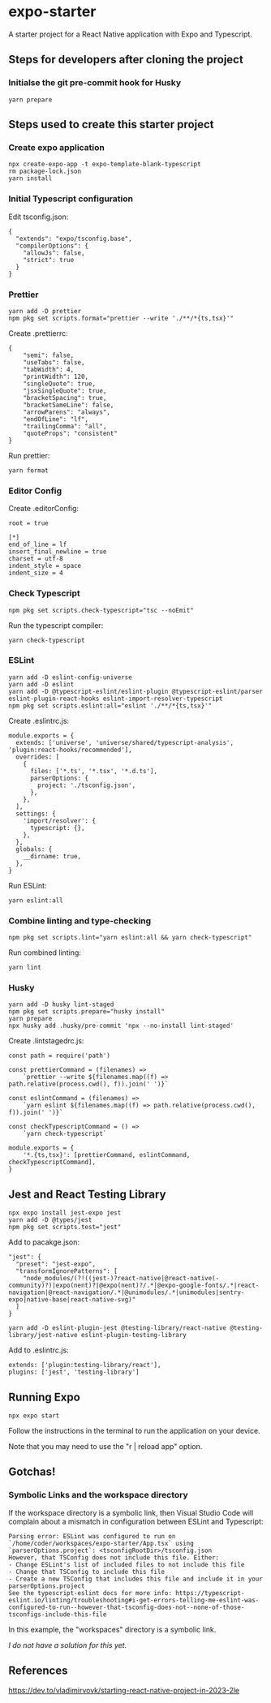 # expo-starter

A starter project for a React Native application with Expo and Typescript.

## Steps for developers after cloning the project

### Initialse the git pre-commit hook for Husky

```
yarn prepare
```

## Steps used to create this starter project

### Create expo application

```
npx create-expo-app -t expo-template-blank-typescript
rm package-lock.json
yarn install
```

### Initial Typescript configuration

Edit tsconfig.json:

```
{
  "extends": "expo/tsconfig.base",
  "compilerOptions": {
    "allowJs": false,
    "strict": true
  }
}
```

### Prettier

```
yarn add -D prettier
npm pkg set scripts.format="prettier --write './**/*{ts,tsx}'"
```

Create .prettierrc:

```
{
    "semi": false,
    "useTabs": false,
    "tabWidth": 4,
    "printWidth": 120,
    "singleQuote": true,
    "jsxSingleQuote": true,
    "bracketSpacing": true,
    "bracketSameLine": false,
    "arrowParens": "always",
    "endOfLine": "lf",
    "trailingComma": "all",
    "quoteProps": "consistent"
}
```

Run prettier:

```
yarn format
```

### Editor Config

Create .editorConfig:

```
root = true

[*]
end_of_line = lf
insert_final_newline = true
charset = utf-8
indent_style = space
indent_size = 4
```

### Check Typescript

```
npm pkg set scripts.check-typescript="tsc --noEmit"
```

Run the typescript compiler:

```
yarn check-typescript
```

### ESLint

```
yarn add -D eslint-config-universe
yarn add -D eslint
yarn add -D @typescript-eslint/eslint-plugin @typescript-eslint/parser eslint-plugin-react-hooks eslint-import-resolver-typescript
npm pkg set scripts.eslint:all="eslint './**/*{ts,tsx}'"
```

Create .eslintrc.js:

```
module.exports = {
  extends: ['universe', 'universe/shared/typescript-analysis', 'plugin:react-hooks/recommended'],
  overrides: [
    {
      files: ['*.ts', '*.tsx', '*.d.ts'],
      parserOptions: {
        project: './tsconfig.json',
      },
    },
  ],
  settings: {
    'import/resolver': {
      typescript: {},
    },
  },
  globals: {
    __dirname: true,
  },
}
```

Run ESLint:

```
yarn eslint:all
```

### Combine linting and type-checking

```
npm pkg set scripts.lint="yarn eslint:all && yarn check-typescript"
```

Run combined linting:

```
yarn lint
```

### Husky

```
yarn add -D husky lint-staged
npm pkg set scripts.prepare="husky install"
yarn prepare
npx husky add .husky/pre-commit 'npx --no-install lint-staged'
```

Create .lintstagedrc.js:

```
const path = require('path')

const prettierCommand = (filenames) =>
    `prettier --write ${filenames.map((f) => path.relative(process.cwd(), f)).join(' ')}`

const eslintCommand = (filenames) =>
    `yarn eslint ${filenames.map((f) => path.relative(process.cwd(), f)).join(' ')}`

const checkTypescriptCommand = () =>
    `yarn check-typescript`

module.exports = {
    '*.{ts,tsx}': [prettierCommand, eslintCommand, checkTypescriptCommand],
}
```

## Jest and React Testing Library

```
npx expo install jest-expo jest
yarn add -D @types/jest
npm pkg set scripts.test="jest"
```

Add to pacakge.json:

```
"jest": {
  "preset": "jest-expo",
  "transformIgnorePatterns": [
    "node_modules/(?!((jest-)?react-native|@react-native(-community)?)|expo(nent)?|@expo(nent)?/.*|@expo-google-fonts/.*|react-navigation|@react-navigation/.*|@unimodules/.*|unimodules|sentry-expo|native-base|react-native-svg)"
  ]
}
```

```
yarn add -D eslint-plugin-jest @testing-library/react-native @testing-library/jest-native eslint-plugin-testing-library
```

Add to .eslintrc.js:

```
extends: ['plugin:testing-library/react'],
plugins: ['jest', 'testing-library']
```

## Running Expo

```
npx expo start
```

Follow the instructions in the terminal to run the application on your device.

Note that you may need to use the "r | reload app" option.

## Gotchas!

### Symbolic Links and the workspace directory

If the workspace directory is a symbolic link, then Visual Studio Code will complain about a mismatch in configuration between ESLint and Typescript:

```
Parsing error: ESLint was configured to run on `/home/coder/workspaces/expo-starter/App.tsx` using `parserOptions.project`: <tsconfigRootDir>/tsconfig.json
However, that TSConfig does not include this file. Either:
- Change ESLint's list of included files to not include this file
- Change that TSConfig to include this file
- Create a new TSConfig that includes this file and include it in your parserOptions.project
See the typescript-eslint docs for more info: https://typescript-eslint.io/linting/troubleshooting#i-get-errors-telling-me-eslint-was-configured-to-run--however-that-tsconfig-does-not--none-of-those-tsconfigs-include-this-file
```

In this example, the "workspaces" directory is a symbolic link.

*I do not have a solution for this yet.*

## References

https://dev.to/vladimirvovk/starting-react-native-project-in-2023-2le
